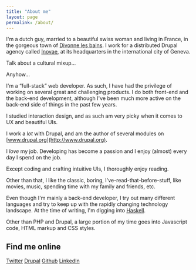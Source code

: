 ```yaml
---
title: "About me"
layout: page
permalink: /about/
---
```


I'm a dutch guy, married to a beautiful swiss woman and living in France, in the gorgeous town of [Divonne les bains](https://en.wikipedia.org/wiki/Divonne-les-Bains). I work for a distributed Drupal agency called [Inovae](https://www.inovae.ch/), at its headquarters in the international city of Geneva.

Talk about a cultural mixup...

Anyhow...

I'm a &ldquo;full-stack&rdquo; web developer. As such, I have had the privilege of working on several great and challenging products. I do both front-end and the back-end development, although I've been much more active on the back-end side of things in the past few years.

I studied interaction design, and as such am very picky when it comes to UX and beautiful UIs.

I work a *lot* with Drupal, and am the author of several modules on [www.drupal.org](http://www.drupal.org).

I *love* my job. Developing has become a passion and I enjoy (almost) every day I spend on the job.

Except coding and crafting intuitive UIs, I thoroughly enjoy reading.

Other than that, I like the classic, boring, I've-read-that-before-stuff, like movies, music, spending time with my family and friends, etc.

Even though I'm mainly a back-end developer, I try out many different languages and try to keep up with the rapidly changing technology landscape. At the time of writing, I'm digging into [Haskell](http://www.haskell.org).

Other than PHP and Drupal, a large portion of my time goes into Javascript code, HTML markup and CSS styles.

## Find me online

<a class="about-links" href="http://twitter.com/wadmiraal" title="My Twitter account"><span class="icon icon-twitter3 icon--inline"></span> Twitter</a>
<a class="about-links" href="http://drupal.org/u/wadmiraal" title="My Drupal.org profile"><span class="icon icon-drupal icon--inline"></span> Drupal</a>
<a class="about-links" href="http://github.com/wadmiraal/wadmiraal.net" title="My Github profile"><span class="icon icon-github icon--inline"></span> Github</a>
<a class="about-links" href="http://www.linkedin.com/in/wadmiraal" title="My LinkedIn profile"><span class="icon icon-linkedin-with-circle icon--inline"></span> LinkedIn</a>


<script type="application/ld+json">
{
  "@context": "http://schema.org",
  "@type": "BreadcrumbList",
  "itemListElement": [{
    "@type": "ListItem",
    "position": 1,
    "item": {
      "@id": "http://wadmiraal.net/",
      "name": "Home"
    }
  },{
    "@type": "ListItem",
    "position": 2,
    "item": {
      "@id": "http://wadmiraal.net/about/",
      "name": "About"
    }
  }]
}
</script>
